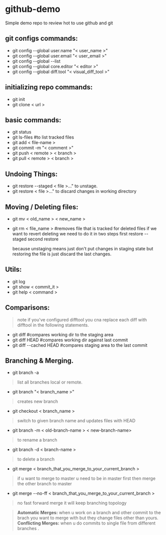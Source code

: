 # github-demo
Simple demo repo to review hot to use github and git


## git configs commands:
* git config --global user.name "< user_name  >"
* git config --global user.email "< user_email >"
* git config --global --list
* git config --global core.editor "< editor >"
* git config --global diff.tool "< visual_diff_tool >"

## initializing repo commands:
* git init
* git clone < url >



## basic commands:
* git status
* git ls-files  #to list tracked files
* git add < file-name >
* git commit -m "< comment >"
* git push < remote > < branch >
* git pull < remote > < branch >

## Undoing Things:
* git restore --staged < file >..." to unstage.
* git restore < file >..." to discard changes in working directory

## Moving / Deleting files:
* git mv < old_name > < new_name >
* git rm < file_name > #removes file that is tracked
  for deleted files if we want to revert deleting
  we need to do it in two steps
  first restore --staged
  second restore

  because unstaging  means just don't put changes in staging state
  but restoring the file is just discard the last changes.


## Utils:
* git log
* git show < commit_it >
* git help < command >

## Comparisons:
  >note if you've configured difftool you cna replace
  >each diff with difftool in the following statements.

* git diff #compares working dir to the staging area
* git diff HEAD #compares working dir against last commit
* git diff --cached HEAD #compares staging area to the last commit


## Branching & Merging.
* git branch -a 
>list all branches local or remote.
* git branch "< branch_name >"
> creates new branch
* git checkout < branch_name >
>switch to given branch name and updates files with HEAD 
* git branch -m < old-branch-name > < new-branch-name>
> to rename a branch
* git branch -d < branch-name >
> to delete a branch
* git merge < branch_that_you_merge_to_your_current_branch >
> if u want to merge to master u need to be in master first then 
> merge the other branch to master

* git merge --no-ff < branch_that_you_merge_to_your_current_branch >
> no fast forward merge it will keep branching topology

>**Automatic Merges:**
when u work on a branch and other commit to the brach you
want to merge with but they change files other than yours.
>**Conflicting Merges:**
when u do commits to single file from different branches .
